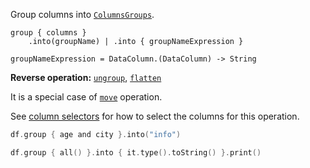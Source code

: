 [//]: # (title: group)

<!---IMPORT org.jetbrains.kotlinx.dataframe.samples.api.Modify-->

Group columns into [`ColumnsGroups`](DataColumn.md#columngroup). 

```text
group { columns }
    .into(groupName) | .into { groupNameExpression }

groupNameExpression = DataColumn.(DataColumn) -> String
```

**Reverse operation:** [`ungroup`](ungroup.md), [`flatten`](flatten.md)

It is a special case of [`move`](move.md) operation.

See [column selectors](ColumnSelectors.md) for how to select the columns for this operation.

<!---FUN group-->

```kotlin
df.group { age and city }.into("info")

df.group { all() }.into { it.type().toString() }.print()
```

<inline-frame src="resources/org.jetbrains.kotlinx.dataframe.samples.api.Modify.group.html" width="100%"/>
<!---END-->

